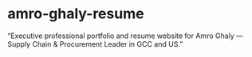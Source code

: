 # amro-ghaly-resume
“Executive professional portfolio and resume website for Amro Ghaly — Supply Chain &amp; Procurement Leader in GCC and US.”
